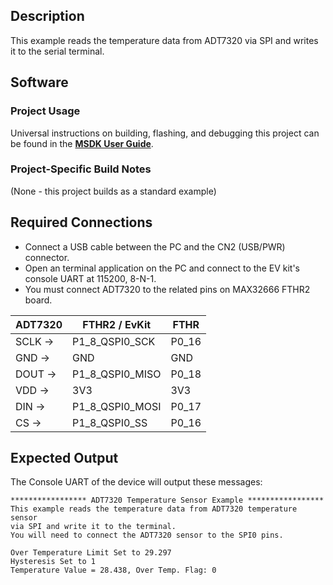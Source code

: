 ## Description

This example reads the temperature data from ADT7320 via SPI and writes it to the serial terminal.


## Software

### Project Usage

Universal instructions on building, flashing, and debugging this project can be found in the **[MSDK User Guide](https://analogdevicesinc.github.io/msdk/USERGUIDE/)**.

### Project-Specific Build Notes

(None - this project builds as a standard example)

## Required Connections

-   Connect a USB cable between the PC and the CN2 (USB/PWR) connector.
-   Open an terminal application on the PC and connect to the EV kit's console UART at 115200, 8-N-1.
-   You must connect ADT7320 to the related pins on MAX32666 FTHR2 board.    
    
| ADT7320 | FTHR2 / EvKit   | FTHR  |
| ------- | --------------- | ----- |
| SCLK -> | P1_8_QSPI0_SCK  | P0_16 |
| GND ->  | GND             | GND   |
| DOUT -> | P1_8_QSPI0_MISO | P0_18 |
| VDD ->  | 3V3             | 3V3   |
| DIN ->  | P1_8_QSPI0_MOSI | P0_17 |
| CS ->   | P1_8_QSPI0_SS   | P0_16 |

## Expected Output

The Console UART of the device will output these messages:

```
***************** ADT7320 Temperature Sensor Example *****************
This example reads the temperature data from ADT7320 temperature sensor
via SPI and write it to the terminal.
You will need to connect the ADT7320 sensor to the SPI0 pins.

Over Temperature Limit Set to 29.297
Hysteresis Set to 1
Temperature Value = 28.438, Over Temp. Flag: 0

```

